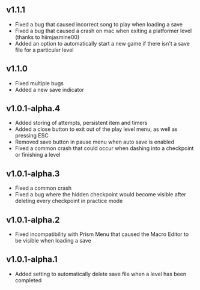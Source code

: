 ## v1.1.1

* Fixed a bug that caused incorrect song to play when loading a save
* Fixed a bug that caused a crash on mac when exiting a platformer level (thanks to hiimjasmine00)
* Added an option to automatically start a new game if there isn't a save file for a particular level

## v1.1.0

* Fixed multiple bugs
* Added a new save indicator

## v1.0.1-alpha.4

* Added storing of attempts, persistent item and timers
* Added a close button to exit out of the play level menu, as well as pressing ESC
* Removed save button in pause menu when auto save is enabled
* Fixed a common crash that could occur when dashing into a checkpoint or finishing a level

## v1.0.1-alpha.3

* Fixed a common crash
* Fixed a bug where the hidden checkpoint would become visible after deleting every checkpoint in practice mode

## v1.0.1-alpha.2

* Fixed incompatibility with Prism Menu that caused the Macro Editor to be visible when loading a save

## v1.0.1-alpha.1

* Added setting to automatically delete save file when a level has been completed